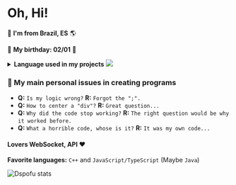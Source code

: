 # Oh, Hi!

📍 **I'm from Brazil, ES** 🌎

🎂 **My birthday: 02/01** 🎉

<details>
  <summary><strong>Language used in my projects</strong> <a href=""><img src="https://cdn-icons-png.flaticon.com/512/484/484562.png" width="12px"></a></summary>
  <br>

|Logo|Language|Extension|
|:---:|:---:|:---:|
|<img src="https://raw.githubusercontent.com/github/explore/80688e429a7d4ef2fca1e82350fe8e3517d3494d/topics/nodejs/nodejs.png" alt="node" width="20">|<a href="https://nodejs.org">NodeJS</a>|`js`|
|<img src="https://raw.githubusercontent.com/github/explore/80688e429a7d4ef2fca1e82350fe8e3517d3494d/topics/typescript/typescript.png" alt="typescript" width="20">|<a href="https://typescriptlang.org">TypeScript</a>|`ts`|
|<img src="https://raw.githubusercontent.com/github/explore/180320cffc25f4ed1bbdfd33d4db3a66eeeeb358/topics/cpp/cpp.png" alt="c++" width="20">|<a href="https://learn.microsoft.com/pt-br/cpp/build/vscpp-step-0-installation"> C++</a>|`cpp`|
|<img src="https://raw.githubusercontent.com/github/explore/5b3600551e122a3277c2c5368af2ad5725ffa9a1/topics/java/java.png" alt="java" width="20">|<a href="https://www.w3schools.com/java">Java</a>|`java`|
|<img src="https://raw.githubusercontent.com/github/explore/80688e429a7d4ef2fca1e82350fe8e3517d3494d/topics/python/python.png" alt="python" width="20">|<a href="https://www.python.org/doc/">Python</a>|`py`|
|<img src="https://raw.githubusercontent.com/github/explore/80688e429a7d4ef2fca1e82350fe8e3517d3494d/topics/postgresql/postgresql.png" alt="psql" width="20">|<a href="https://www.w3schools.com/sql">PSQL</a>|`psql`|
|<img src="https://dart.dev/assets/img/logo/dart-64.png" alt="dart" width="20">|<a href="https://dart.dev/language">Dart</a>|`dart`|

  <br>

![Top Langs](https://github-readme-stats.vercel.app/api/top-langs/?username=dspofu&theme=dracula&hide_border=true&layout=donut&langs_count=9)
  
</details>

### 📌 My main personal issues in creating programs
- **Q:** `Is my logic wrong?` **R:** `Forgot the ";".`
- **Q:** `How to center a "div"?` **R:** `Great question...`
- **Q:** `Why did the code stop working?` **R:** `The right question would be why it worked before.`
- **Q:** `What a horrible code, whose is it?` **R:** `It was my own code...`

#### Lovers WebSocket, API ❤
**Favorite languages:** `C++` and `JavaScript/TypeScript` (Maybe `Java`)

![Dspofu stats](https://github-readme-stats.vercel.app/api?username=dspofu&theme=dracula&show_icons=true&hide_border=true)
